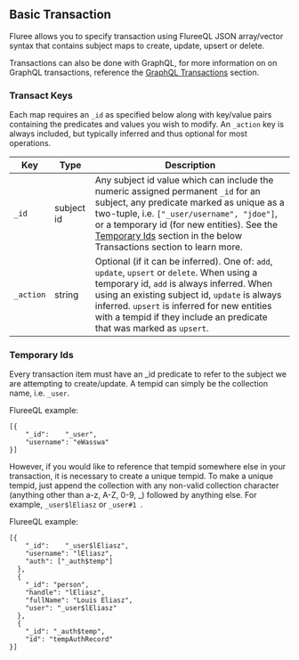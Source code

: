 ## Basic Transaction

Fluree allows you to specify transaction using FlureeQL JSON array/vector syntax that contains subject maps to create, update, upsert or delete. 

Transactions can also be done with GraphQL, for more information on on GraphQL transactions, reference the [GraphQL Transactions](/docs/query/graphql#transactions) section. 

### Transact Keys

Each map requires an `_id` as specified below along with key/value pairs containing the predicates and values you wish to modify. An `_action` key is always included, but typically inferred and thus optional for most operations.

Key | Type | Description
-- | -- | -- 
`_id` | subject id |  Any subject id value which can include the numeric assigned permanent `_id` for an subject, any predicate marked as unique as a two-tuple, i.e. `["_user/username", "jdoe"]`, or a temporary id (for new entities). See the [Temporary Ids](#temporary-ids) section in the below Transactions section to learn more. 
`_action` | string | Optional (if it can be inferred). One of: `add`, `update`, `upsert` or `delete`. When using a temporary id, `add` is always inferred. When using an existing subject id, `update` is always inferred. `upsert` is inferred for new entities with a tempid if they include an predicate that was marked as `upsert`.

### Temporary Ids

Every transaction item must have an _id predicate to refer to the subject we are attempting to create/update. A tempid can simply be the collection name, i.e. `_user`. 

FlureeQL example:

```all
[{
    "_id":    "_user",
    "username": "eWasswa"
}]
```

However, if you would like to reference that tempid somewhere else in your transaction, it is necessary to create a unique tempid. To make a unique tempid, just append the collection with any non-valid collection character (anything other than a-z, A-Z, 0-9, _) followed by anything else. For example, `_user$lEliasz` or `_user#1 `.

FlureeQL example:
```all
[{
    "_id":    "_user$lEliasz",
    "username": "lEliasz",
    "auth": ["_auth$temp"]
  },
  {
    "_id": "person",
    "handle": "lEliasz",
    "fullName": "Louis Eliasz",
    "user": "_user$lEliasz"
  },
  {
    "_id": "_auth$temp",
    "id": "tempAuthRecord"
}]
```